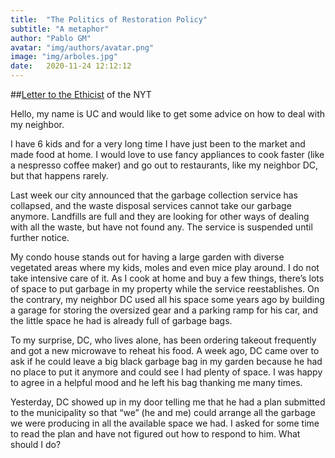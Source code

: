 ```yaml
---
title:  "The Politics of Restoration Policy"
subtitle: "A metaphor"
author: "Pablo GM"
avatar: "img/authors/avatar.png"
image: "img/arboles.jpg"
date:   2020-11-24 12:12:12
---
```


##[Letter to the Ethicist](https://www.nytimes.com/column/the-ethicist) of the NYT

Hello, my name is UC and would like to get some advice on how to deal with my neighbor.

I have 6 kids and for a very long time I have just been to the market and made food at home. I would love to use fancy appliances to cook faster (like a nespresso coffee maker) and go out to restaurants, like my neighbor DC, but that happens rarely.

Last week our city announced that the garbage collection service has collapsed, and the waste disposal services cannot take our garbage anymore. Landfills are full and they are looking for other ways of dealing with all the waste, but have not found any. The service is suspended until further notice.

My condo house stands out for having a large garden with diverse vegetated areas where my kids, moles and even mice play around. I do not take intensive care of it. As I cook at home and buy a few things, there’s lots of space to put garbage in my property while the service reestablishes. On the contrary, my neighbor DC used all his space some years ago by building a garage for storing the oversized gear and a parking ramp for his car, and the little space he had is already full of garbage bags.

To my surprise, DC, who lives alone, has been ordering takeout frequently and got a new microwave to reheat his food. A week ago, DC came over to ask if he could leave a big black garbage bag in my garden because he had no place to put it anymore and could see I had plenty of space. I was happy to agree in a helpful mood and he left his bag thanking me many times.

Yesterday, DC showed up in my door telling me that he had a plan submitted to the municipality so that “we” (he and me) could arrange all the garbage we were producing in all the available space we had. I asked for some time to read the plan and have not figured out how to respond to him. What should I do?

